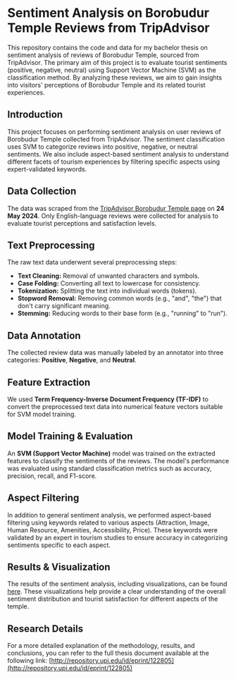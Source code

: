 # Sentiment Analysis on Borobudur Temple Reviews from TripAdvisor

This repository contains the code and data for my bachelor thesis on sentiment analysis of reviews of Borobudur Temple, sourced from TripAdvisor. The primary aim of this project is to evaluate tourist sentiments (positive, negative, neutral) using Support Vector Machine (SVM) as the classification method. By analyzing these reviews, we aim to gain insights into visitors' perceptions of Borobudur Temple and its related tourist experiences.

## Introduction
This project focuses on performing sentiment analysis on user reviews of Borobudur Temple collected from TripAdvisor. The sentiment classification uses SVM to categorize reviews into positive, negative, or neutral sentiments. We also include aspect-based sentiment analysis to understand different facets of tourism experiences by filtering specific aspects using expert-validated keywords.

## Data Collection
The data was scraped from the [TripAdvisor Borobudur Temple page](https://www.tripadvisor.com/Attraction_Review-g790291-d320054-Reviews-Borobudur_Temple-Borobudur_Magelang_Central_Java_Java.html) on **24 May 2024**. Only English-language reviews were collected for analysis to evaluate tourist perceptions and satisfaction levels.


## Text Preprocessing
The raw text data underwent several preprocessing steps:
- **Text Cleaning:** Removal of unwanted characters and symbols.
- **Case Folding:** Converting all text to lowercase for consistency.
- **Tokenization:** Splitting the text into individual words (tokens).
- **Stopword Removal:** Removing common words (e.g., "and", "the") that don't carry significant meaning.
- **Stemming:** Reducing words to their base form (e.g., "running" to "run").

## Data Annotation
The collected review data was manually labeled by an annotator into three categories: **Positive**, **Negative**, and **Neutral**.

## Feature Extraction
We used **Term Frequency-Inverse Document Frequency (TF-IDF)** to convert the preprocessed text data into numerical feature vectors suitable for SVM model training.

## Model Training & Evaluation
An **SVM (Support Vector Machine)** model was trained on the extracted features to classify the sentiments of the reviews. The model's performance was evaluated using standard classification metrics such as accuracy, precision, recall, and F1-score.

## Aspect Filtering
In addition to general sentiment analysis, we performed aspect-based filtering using keywords related to various aspects (Attraction, Image, Human Resource, Amenities, Accessibility, Price). These keywords were validated by an expert in tourism studies to ensure accuracy in categorizing sentiments specific to each aspect.

## Results & Visualization
The results of the sentiment analysis, including visualizations, can be found [here](#). These visualizations help provide a clear understanding of the overall sentiment distribution and tourist satisfaction for different aspects of the temple.

## Research Details
For a more detailed explanation of the methodology, results, and conclusions, you can refer to the full thesis document available at the following link: [http://repository.upi.edu/id/eprint/122805](http://repository.upi.edu/id/eprint/122805)
